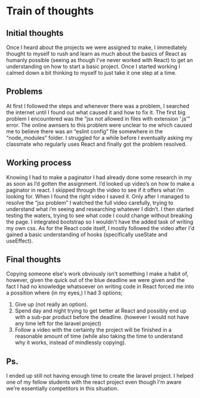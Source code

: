 # Train of thoughts

## Initial thoughts
Once I heard about the projects we were assigned to make, I immediately thought to myself to rush and learn as much about the basics of React as humanly possible (seeing as though I’ve never worked with React)  to get an understanding on how to start a basic project.
Once I started working I calmed down a bit thinking to myself to just take it one step at a time. 

## Problems
At first I followed the steps and whenever there was a problem, I searched the internet until I found out what caused it and how to fix it. The first big problem I encountered was the “jsx not allowed in files with extension '.js'” error. The online awnsers to this problem were unclear to me which caused me to believe there was an “eslint config” file somewhere in the “node_modules” folder. I struggled for a while before I eventually asking my classmate who regularly uses React and finally got the problem resolved.

## Working process
Knowing I had to make a paginator I had already done some research in my as soon as I’d gotten the assignment. I’d looked up video’s on how to make a paginator in react. I skipped through the video to see if it offers what i’m looking for. When I found the right video I saved it. 
Only after I managed to resolve the “jsx problem” I watched the full video carefully, trying to understand what i’m seeing and researching whatever I didn’t.
I then started testing the waters, trying to see what code I could change without breaking the page. I integrated bootstrap so I wouldn't have the added task of writing my own css. As for the React code itself, I mostly followed the video after I'd gained a basic understanding of hooks (specifically useState and useEffect).

## Final thoughts
Copying someone else's work obviously isn't something I make a habit of, however, given the quick out of the blue deadline we were given and the fact I had no knowledge whatsoever on writing code in React forced me into a possition where (in my eyes,) I had 3 options;
1. Give up (not really an option).
2. Spend day and night trying to get better at React and possibly end up with a sub-par product before the deadline. (however I would not have any time left for the laravel project)
3. Follow a video with the certainty the project will be finished in a reasonable amount of time (while also taking the time to understand why it works, instead of mindlessly copying).

## Ps.
I ended up still not having enough time to create the laravel project. I helped one of my fellow students with the react project even though I'm aware we're essentially competitors in this situation.

